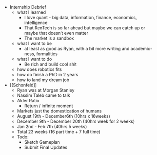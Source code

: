 - Internship Debrief
    - what I learned
        - I love quant - big data, information, finance, economics, intelligence
        - That RenTech is so far ahead but maybe we can catch up or maybe that doesn’t even matter
        - The market is a sandbox
    - what I want to be
        - at least as good as Ryan, with a bit more writing and academic-ness, formalities
    - what I want to do
        - Be rich and build cool shit
    - how does robotics fits
    - how do finish a PhD in 2 years
    - how to land my dream job
- [[Schonfeld]]
    - Ryan was at Morgan Stanley
    - Nassim Taleb came to talk
    - Alder Ratio
        -  Return / infinite moment
    - Markets just the domestication of humans
    - August 19th - December6th (10hrs x 16weeks)
    - December 9th - December 20th (40hrs week for 2 weeks)
    - Jan 2nd - Feb 7th (40hrs 5 weeks)
    - Total 23 weeks (16 part time + 7 full time)
    - Todo:
        - Sketch Gameplan
        - Submit Final Updates
